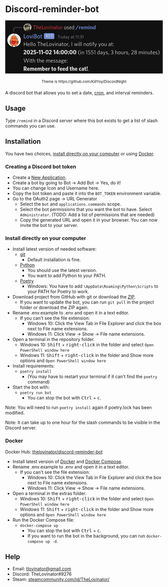 # Discord-reminder-bot

<p align="center">
  <img src="extras/Bot.png" title="/remind add message_reason: Remember to feed the cat! message_date: 2 November 2025 14:00 CET"/>
</p>
<p align="center"><sup>Theme is https://github.com/KillYoy/DiscordNight<sup></p>

A discord bot that allows you to set a date, [cron](https://en.wikipedia.org/wiki/Cron), and interval reminders.

## Usage

Type `/remind` in a Discord server where this bot exists to get a list of slash commands you can use.

## Installation

You have two choices, [install directly on your computer](#Install-directly-on-your-computer) or using [Docker](#docker-compose-with-env-file).

### Creating a Discord bot token

- Create a [New Application](https://discord.com/developers/applications).
- Create a bot by going to Bot -> Add Bot -> Yes, do it!
- You can change Icon and Username here.
- Copy the bot token and paste it into the `BOT_TOKEN` environment variable.
- Go to the OAuth2 page -> URL Generator
  - Select the `bot` and `applications.commands` scope.
  - Select the bot permissions that you want the bot to have. Select `Administrator`. (TODO: Add a list of permissions that are needed)
  - Copy the generated URL and open it in your browser. You can now invite the bot to your server.

### Install directly on your computer

- Install latest version of needed software:
  - [git](https://git-scm.com/)
    - Default installation is fine.
  - [Python](https://www.python.org/)
    - You should use the latest version.
    - You want to add Python to your PATH.
  - [Poetry](https://python-poetry.org/docs/master/#installation)
    - Windows: You have to add `\AppData\Roaming\Python\Scripts` to your PATH for Poetry to work.
- Download project from GitHub with git or download the [ZIP](https://github.com/TheLovinator1/discord-reminder-bot/archive/refs/heads/master.zip).
  - If you want to update the bot, you can run `git pull` in the project folder or download the ZIP again.
- Rename .env.example to .env and open it in a text editor.
  - If you can't see the file extension:
    - Windows 10: Click the View Tab in File Explorer and click the box next to File name extensions.
    - Windows 11: Click View -> Show -> File name extensions.
- Open a terminal in the repository folder.
  - Windows 10: <kbd>Shift</kbd> + <kbd>right-click</kbd> in the folder and select `Open PowerShell window here`
  - Windows 11: <kbd>Shift</kbd> + <kbd>right-click</kbd> in the folder and Show more options and `Open PowerShell window here`
- Install requirements:
  - `poetry install`
    - (You may have to restart your terminal if it can't find the `poetry` command)
- Start the bot with:
  - `poetry run bot`
    - You can stop the bot with <kbd>Ctrl</kbd> + <kbd>c</kbd>.

Note: You will need to run `poetry install` again if poetry.lock has been modified.

Note: It can take up to one hour for the slash commands to be visible in the Discord server.

### Docker

Docker Hub: [thelovinator/discord-reminder-bot](https://hub.docker.com/r/thelovinator/discord-reminder-bot)

- Install latest version of [Docker](https://www.docker.com/) and [Docker Compose](https://docs.docker.com/compose/install/).
- Rename .env.example to .env and open it in a text editor.
  - If you can't see the file extension:
    - Windows 10: Click the View Tab in File Explorer and click the box next to File name extensions.
    - Windows 11: Click View -> Show -> File name extensions.
- Open a terminal in the extras folder.
  - Windows 10: <kbd>Shift</kbd> + <kbd>right-click</kbd> in the folder and select `Open PowerShell window here`
  - Windows 11: <kbd>Shift</kbd> + <kbd>right-click</kbd> in the folder and Show more options and `Open PowerShell window here`
- Run the Docker Compose file:
  - `docker-compose up`
    - You can stop the bot with <kbd>Ctrl</kbd> + <kbd>c</kbd>.
    - If you want to run the bot in the background, you can run `docker-compose up -d`.

## Help

- Email: tlovinator@gmail.com
- Discord: TheLovinator#9276
- Steam: [steamcommunity.com/id/TheLovinator/](https://steamcommunity.com/id/TheLovinator/)
